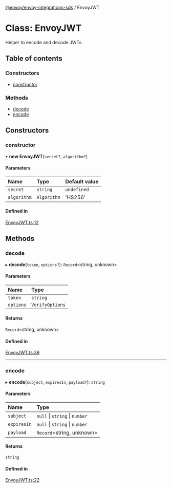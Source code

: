 [@envoy/envoy-integrations-sdk](../README.md) / EnvoyJWT

# Class: EnvoyJWT

Helper to encode and decode JWTs.

## Table of contents

### Constructors

- [constructor](envoyjwt.md#constructor)

### Methods

- [decode](envoyjwt.md#decode)
- [encode](envoyjwt.md#encode)

## Constructors

### constructor

• **new EnvoyJWT**(`secret?`, `algorithm?`)

#### Parameters

| Name | Type | Default value |
| :------ | :------ | :------ |
| `secret` | `string` | `undefined` |
| `algorithm` | `Algorithm` | 'HS256' |

#### Defined in

[EnvoyJWT.ts:12](https://github.com/envoy/envoy-integrations-sdk-nodejs/blob/015c9eb/src/EnvoyJWT.ts#L12)

## Methods

### decode

▸ **decode**(`token`, `options?`): `Record`<string, unknown\>

#### Parameters

| Name | Type |
| :------ | :------ |
| `token` | `string` |
| `options` | `VerifyOptions` |

#### Returns

`Record`<string, unknown\>

#### Defined in

[EnvoyJWT.ts:39](https://github.com/envoy/envoy-integrations-sdk-nodejs/blob/015c9eb/src/EnvoyJWT.ts#L39)

___

### encode

▸ **encode**(`subject`, `expiresIn`, `payload?`): `string`

#### Parameters

| Name | Type |
| :------ | :------ |
| `subject` | ``null`` \| `string` \| `number` |
| `expiresIn` | ``null`` \| `string` \| `number` |
| `payload` | `Record`<string, unknown\> |

#### Returns

`string`

#### Defined in

[EnvoyJWT.ts:22](https://github.com/envoy/envoy-integrations-sdk-nodejs/blob/015c9eb/src/EnvoyJWT.ts#L22)
